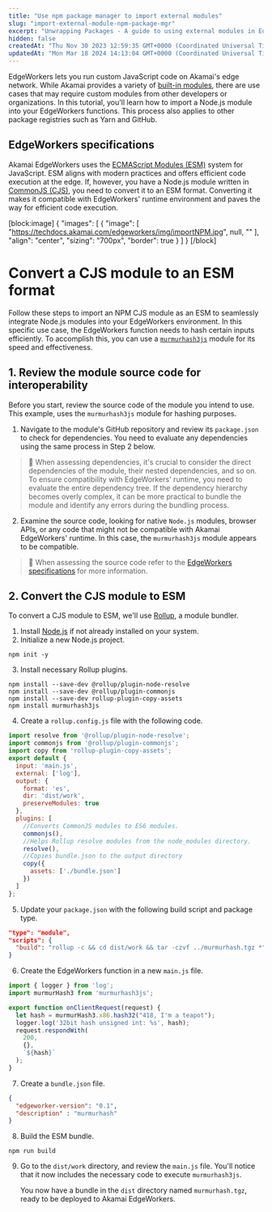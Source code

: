 ```yaml
---
title: "Use npm package manager to import external modules"
slug: "import-external-module-npm-package-mgr"
excerpt: "Unwrapping Packages - A guide to using external modules in EdgeWorkers"
hidden: false
createdAt: "Thu Nov 30 2023 12:59:35 GMT+0000 (Coordinated Universal Time)"
updatedAt: "Mon Mar 18 2024 14:13:04 GMT+0000 (Coordinated Universal Time)"
---
```

EdgeWorkers lets you run custom JavaScript code on Akamai's edge network. While Akamai provides a variety of [built-in modules](doc:built-in-modules), there are use cases that may require custom modules from other developers or organizations. In this tutorial, you'll learn how to import a Node.js module into your EdgeWorkers functions. This process also applies to other package registries such as Yarn and GitHub.

## EdgeWorkers specifications

Akamai EdgeWorkers uses the [ECMAScript Modules (ESM)](https://developer.mozilla.org/en-US/docs/Web/JavaScript/Guide/Modules) system for JavaScript. ESM aligns with modern practices and offers efficient code execution at the edge. If, however, you have a Node.js module written in [CommonJS (CJS)](https://en.m.wikipedia.org/wiki/CommonJS), you need to convert it to an ESM format. Converting it makes it compatible with EdgeWorkers' runtime environment and paves the way for efficient code execution. 

[block:image]
{
  "images": [
    {
      "image": [
        "https://techdocs.akamai.com/edgeworkers/img/importNPM.jpg",
        null,
        ""
      ],
      "align": "center",
      "sizing": "700px",
      "border": true
    }
  ]
}
[/block]


# Convert a CJS module to an ESM format

Follow these steps to import an NPM CJS module as an ESM to seamlessly integrate Node.js modules into your EdgeWorkers environment. In this specific use case, the EdgeWorkers function needs to hash certain inputs efficiently. To accomplish this, you can use a [`murmurhash3js`](https://www.npmjs.com/package/murmurhash3js) module for its speed and effectiveness. 

## 1. Review the module source code for interoperability

Before you start, review the source code of the module you intend to use. This example, uses the `murmurhash3js` module for hashing purposes. 

1. Navigate to the module's GitHub repository and review its `package.json` to check for dependencies. You need to evaluate any dependencies using the same process in Step 2 below.

> 📘 When assessing dependencies, it's crucial to consider the direct dependencies of the module, their nested dependencies, and so on. To ensure compatibility with EdgeWorkers' runtime, you need to evaluate the entire dependency tree. If the dependency hierarchy becomes overly complex, it can be more practical to bundle the module and identify any errors during the bundling process.

2. Examine the source code, looking for native `Node.js` modules, browser APIs, or any code that might not be compatible with Akamai EdgeWorkers' runtime. In this case, the `murmurhash3js` module appears to be compatible.

> 📘 When assessing the source code refer to the [EdgeWorkers specifications](doc:specifications) for more information.

## 2. Convert the CJS module to ESM

To convert a CJS module to ESM, we'll use [Rollup](https://rollupjs.org/), a module bundler. 

1. Install [Node.js](https://nodejs.org/en/download) if not already installed on your system.
2. Initialize a new Node.js project.

```shell
npm init -y
```

3. Install necessary Rollup plugins.

```shell
npm install --save-dev @rollup/plugin-node-resolve  
npm install --save-dev @rollup/plugin-commonjs  
npm install --save-dev rollup-plugin-copy-assets  
npm install murmurhash3js
```

4. Create a `rollup.config.js` file with the following code.

```javascript rollup.config.js
import resolve from '@rollup/plugin-node-resolve';  
import commonjs from '@rollup/plugin-commonjs';  
import copy from 'rollup-plugin-copy-assets';
export default {  
  input: 'main.js',  
  external: ['log'],  
  output: {  
    format: 'es',  
    dir: 'dist/work',
    preserveModules: true
  },
  plugins: [  
    //Converts CommonJS modules to ES6 modules.  
    commonjs(),  
    //Helps Rollup resolve modules from the node_modules directory.  
    resolve(),  
    //Copies bundle.json to the output directory  
    copy({  
      assets: ['./bundle.json']  
    })  
  ]  
};
```

5. Update your `package.json` with the following build script and package type.

```json package.json
"type": "module",  
"scripts": {  
  "build": "rollup -c && cd dist/work && tar -czvf ../murmurhash.tgz *"  
}
```

6. Create the EdgeWorkers function in a new `main.js` file.

```javascript main.js
import { logger } from 'log';  
import murmurHash3 from 'murmurhash3js';

export function onClientRequest(request) {  
  let hash = murmurHash3.x86.hash32("418, I'm a teapot");  
  logger.log('32bit hash unsigned int: %s', hash);
  request.respondWith(
    200,
    {}, 
    `${hash}`
  );
}
```

7. Create a `bundle.json` file.

```json bundle.json
{  
  "edgeworker-version": "0.1",  
  "description" : "murmurhash"  
}
```

8. Build the ESM bundle.

```shell
npm run build
```

9. Go to the  `dist/work` directory, and review the `main.js` file. You'll notice that it now includes the necessary code to execute `murmurhash3js`.

   You now have a bundle in the `dist` directory named `murmurhash.tgz`, ready to be deployed to Akamai EdgeWorkers.
